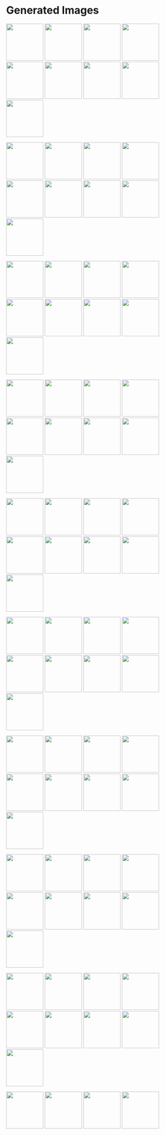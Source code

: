 # Generated Images



<img src="2025_09_29_01.webp" width="100"/> <img src="2025_09_29_02.webp" width="100"/> <img src="2025_09_29_03.webp" width="100"/> <img src="2025_09_29_04.webp" width="100"/> <img src="2025_09_29_05.webp" width="100"/> <img src="2025_09_29_06.webp" width="100"/> <img src="2025_09_29_07.webp" width="100"/> <img src="2025_09_29_08.webp" width="100"/> <img src="2025_09_29_09.webp" width="100"/>

<img src="2025_09_29_10.webp" width="100"/> <img src="2025_09_29_11.webp" width="100"/> <img src="2025_09_29_12.webp" width="100"/> <img src="2025_09_29_13.webp" width="100"/> <img src="2025_09_29_14.webp" width="100"/> <img src="2025_09_29_15.webp" width="100"/> <img src="2025_09_29_16.webp" width="100"/> <img src="2025_09_29_17.webp" width="100"/> <img src="2025_09_29_18.webp" width="100"/>

<img src="2025_09_29_19.webp" width="100"/> <img src="2025_09_29_20.webp" width="100"/> <img src="2025_09_29_21.webp" width="100"/> <img src="2025_09_29_22.webp" width="100"/> <img src="2025_09_29_23.webp" width="100"/> <img src="2025_09_29_24.webp" width="100"/> <img src="2025_09_29_25.webp" width="100"/> <img src="2025_09_29_26.webp" width="100"/> <img src="2025_09_29_27.webp" width="100"/>

<img src="2025_09_29_28.webp" width="100"/> <img src="2025_09_29_29.webp" width="100"/> <img src="2025_09_29_30.webp" width="100"/> <img src="2025_09_29_31.webp" width="100"/> <img src="2025_09_29_32.webp" width="100"/> <img src="2025_09_29_33.webp" width="100"/> <img src="2025_09_29_34.webp" width="100"/> <img src="2025_09_29_35.webp" width="100"/> <img src="2025_09_29_36.webp" width="100"/>

<img src="2025_09_29_37.webp" width="100"/> <img src="2025_09_29_38.webp" width="100"/> <img src="2025_09_29_39.webp" width="100"/> <img src="2025_09_29_40.webp" width="100"/> <img src="2025_09_29_41.webp" width="100"/> <img src="2025_09_29_42.webp" width="100"/> <img src="2025_09_29_43.webp" width="100"/> <img src="2025_09_29_44.webp" width="100"/> <img src="2025_09_29_45.webp" width="100"/>

<img src="2025_09_29_46.webp" width="100"/> <img src="2025_09_29_47.webp" width="100"/> <img src="2025_09_29_48.webp" width="100"/> <img src="2025_09_29_49.webp" width="100"/> <img src="2025_09_29_50.webp" width="100"/> <img src="2025_09_29_51.webp" width="100"/> <img src="2025_09_29_52.webp" width="100"/> <img src="2025_09_29_53.webp" width="100"/> <img src="2025_09_29_54.webp" width="100"/>

<img src="2025_09_29_55.webp" width="100"/> <img src="2025_09_29_56.webp" width="100"/> <img src="2025_09_29_57.webp" width="100"/> <img src="2025_09_29_58.webp" width="100"/> <img src="2025_09_29_59.webp" width="100"/> <img src="2025_09_29_60.webp" width="100"/> <img src="2025_09_29_61.webp" width="100"/> <img src="2025_09_29_62.webp" width="100"/> <img src="2025_09_29_63.webp" width="100"/>

<img src="2025_09_29_64.webp" width="100"/> <img src="2025_09_29_65.webp" width="100"/> <img src="2025_09_29_66.webp" width="100"/> <img src="2025_09_29_67.webp" width="100"/> <img src="2025_09_29_68.webp" width="100"/> <img src="2025_09_29_69.webp" width="100"/> <img src="2025_09_29_70.webp" width="100"/> <img src="2025_09_29_71.webp" width="100"/> <img src="2025_09_29_72.webp" width="100"/>

<img src="2025_09_29_73.webp" width="100"/> <img src="2025_09_29_74.webp" width="100"/> <img src="2025_09_29_75.webp" width="100"/> <img src="2025_09_29_76.webp" width="100"/> <img src="2025_09_29_77.webp" width="100"/> <img src="2025_09_29_78.webp" width="100"/> <img src="2025_09_29_79.webp" width="100"/> <img src="2025_09_29_80.webp" width="100"/> <img src="2025_09_29_81.webp" width="100"/>

<img src="2025_09_29_82.webp" width="100"/> <img src="2025_09_29_83.webp" width="100"/> <img src="2025_09_29_84.webp" width="100"/> <img src="2025_09_29_85.webp" width="100"/>
